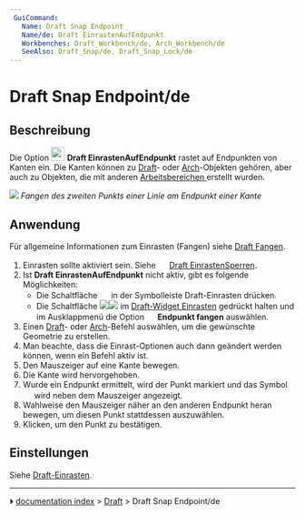 ```yaml
---
 GuiCommand:
   Name: Draft Snap Endpoint
   Name/de: Draft EinrastenAufEndpunkt
   Workbenches: Draft_Workbench/de, Arch_Workbench/de
   SeeAlso: Draft_Snap/de, Draft_Snap_Lock/de
---
```


# Draft Snap Endpoint/de



## Beschreibung

Die Option <img alt="" src=images/Draft_Snap_Endpoint.svg  style="width:24px;"> **Draft EinrastenAufEndpunkt** rastet auf Endpunkten von Kanten ein. Die Kanten können zu [Draft](Draft_Workbench/de.md)- oder [Arch](Arch_Workbench/de.md)-Objekten gehören, aber auch zu Objekten, die mit anderen [Arbeitsbereichen ](Workbenches/de.md) erstellt wurden.

![](images/Draft_Snap_Endpoint_example.png ) 
*Fangen des zweiten Punkts einer Linie am Endpunkt einer Kante*



## Anwendung

Für allgemeine Informationen zum Einrasten (Fangen) siehe [Draft Fangen](Draft_Snap/de.md).

1.  Einrasten sollte aktiviert sein. Siehe <img alt="" src=images/Draft_Snap_Lock.svg  style="width:16px;"> [Draft EinrastenSperren](Draft_Snap_Lock/de.md).
2.  Ist **Draft EinrastenAufEndpunkt** nicht aktiv, gibt es folgende Möglichkeiten:
    -   Die Schaltfläche **<img src="images/Draft_Snap_Endpoint.svg" width=16px>** in der Symbolleiste Draft-Einrasten drücken.
    -   Die Schaltfläche **<img src="images/Draft_Snap_Lock.svg" width=x16px><img src="images/Toolbar_flyout_arrow.svg" width=x16px>** im [Draft-Widget Einrasten](Draft_snap_widget/de.md) gedrückt halten und im Ausklappmenü die Option **<img src="images/Draft_Snap_Endpoint.svg" width=16px> Endpunkt fangen** auswählen.
3.  Einen [Draft](Draft_Workbench.md)- oder [Arch](Arch_Workbench.md)-Befehl auswählen, um die gewünschte Geometrie zu erstellen.
4.  Man beachte, dass die Einrast-Optionen auch dann geändert werden können, wenn ein Befehl aktiv ist.
5.  Den Mauszeiger auf eine Kante bewegen.
6.  Die Kante wird hervorgehoben.
7.  Wurde ein Endpunkt ermittelt, wird der Punkt markiert und das Symbol <img alt="" src=images/Draft_Snap_Endpoint.svg  style="width:16px;"> wird neben dem Mauszeiger angezeigt.
8.  Wahlweise den Mauszeiger näher an den anderen Endpunkt heran bewegen, um diesen Punkt stattdessen auszuwählen.
9.  Klicken, um den Punkt zu bestätigen.



## Einstellungen

Siehe [Draft-Einrasten](Draft_Snap/de#Einstellungen.md).



---
⏵ [documentation index](../README.md) > [Draft](Draft_Workbench.md) > Draft Snap Endpoint/de

